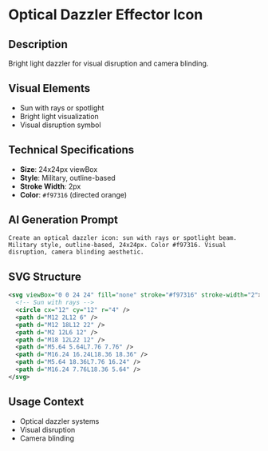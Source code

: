 # Optical Dazzler Effector Icon

## Description
Bright light dazzler for visual disruption and camera blinding.

## Visual Elements
- Sun with rays or spotlight
- Bright light visualization
- Visual disruption symbol

## Technical Specifications
- **Size**: 24x24px viewBox
- **Style**: Military, outline-based
- **Stroke Width**: 2px
- **Color**: `#f97316` (directed orange)

## AI Generation Prompt
```
Create an optical dazzler icon: sun with rays or spotlight beam. Military style, outline-based, 24x24px. Color #f97316. Visual disruption, camera blinding aesthetic.
```

## SVG Structure
```svg
<svg viewBox="0 0 24 24" fill="none" stroke="#f97316" stroke-width="2">
  <!-- Sun with rays -->
  <circle cx="12" cy="12" r="4" />
  <path d="M12 2L12 6" />
  <path d="M12 18L12 22" />
  <path d="M2 12L6 12" />
  <path d="M18 12L22 12" />
  <path d="M5.64 5.64L7.76 7.76" />
  <path d="M16.24 16.24L18.36 18.36" />
  <path d="M5.64 18.36L7.76 16.24" />
  <path d="M16.24 7.76L18.36 5.64" />
</svg>
```

## Usage Context
- Optical dazzler systems
- Visual disruption
- Camera blinding
